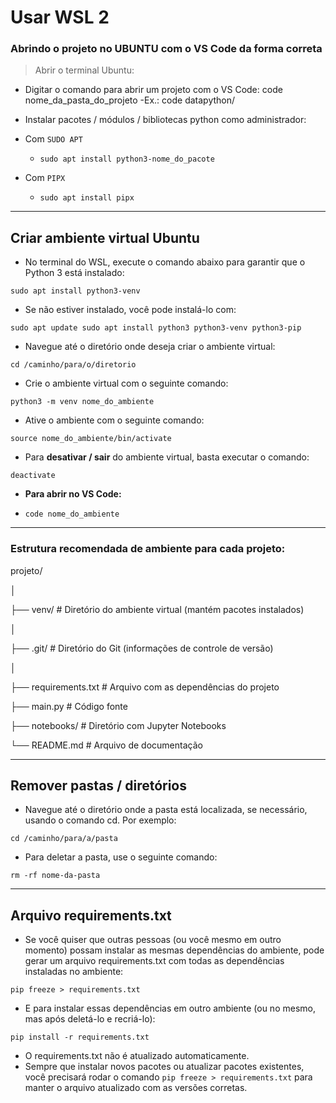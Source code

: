 # Usar WSL 2

### Abrindo o projeto no UBUNTU com o VS Code da forma correta
> Abrir o terminal Ubuntu:

- Digitar o comando para abrir um projeto com o VS Code: code nome_da_pasta_do_projeto
    -Ex.: code datapython/

- Instalar pacotes / módulos / bibliotecas python como administrador:
- Com `SUDO APT`
    - `sudo apt install python3-nome_do_pacote`
- Com `PIPX`
    - `sudo apt install pipx`

---
## Criar ambiente virtual Ubuntu
- No terminal do WSL, execute o comando abaixo para garantir que o Python 3 está instalado:

 `sudo apt install python3-venv`

- Se não estiver instalado, você pode instalá-lo com:

`
sudo apt update
sudo apt install python3 python3-venv python3-pip
`

- Navegue até o diretório onde deseja criar o ambiente virtual:

`cd /caminho/para/o/diretorio`

- Crie o ambiente virtual com o seguinte comando:

`python3 -m venv nome_do_ambiente`

- Ative o ambiente com o seguinte comando:

`source nome_do_ambiente/bin/activate`

- Para **desativar / sair** do ambiente virtual, basta executar o comando:

`deactivate`

- **Para abrir no VS Code:**

- `code nome_do_ambiente`

---
### Estrutura recomendada de ambiente para cada projeto:

projeto/

│

├── venv/               # Diretório do ambiente virtual (mantém pacotes instalados)

│

├── .git/               # Diretório do Git (informações de controle de versão)

│

├── requirements.txt    # Arquivo com as dependências do projeto

├── main.py             # Código fonte

├── notebooks/          # Diretório com Jupyter Notebooks

└── README.md           # Arquivo de documentação

---
## Remover pastas / diretórios
- Navegue até o diretório onde a pasta está localizada, se necessário, usando o comando cd. Por exemplo:

`cd /caminho/para/a/pasta`

- Para deletar a pasta, use o seguinte comando:

`rm -rf nome-da-pasta`

---
## Arquivo requirements.txt

- Se você quiser que outras pessoas (ou você mesmo em outro momento) possam instalar as mesmas dependências do ambiente, pode gerar um arquivo requirements.txt com todas as dependências instaladas no ambiente:

`pip freeze > requirements.txt`

- E para instalar essas dependências em outro ambiente (ou no mesmo, mas após deletá-lo e recriá-lo):

`pip install -r requirements.txt`

- O requirements.txt não é atualizado automaticamente.
- Sempre que instalar novos pacotes ou atualizar pacotes existentes, você precisará rodar o comando `pip freeze > requirements.txt` para manter o arquivo atualizado com as versões corretas.
